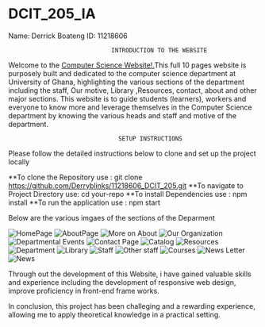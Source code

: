 # DCIT_205_IA
Name: Derrick Boateng 
ID: 11218606

                                 INTRODUCTION TO THE WEBSITE 
Welcome to the <a href="http://127.0.0.1:5500/11218606_DCIT_205/Home/index.html">Computer Science Website!.</a>This full 10 pages website is purposely built and dedicated to the computer science department at University of Ghana, highlighting the various sections of the department including the staff, Our motive, Library ,Resources, contact, about and other major sections. This website is to guide students (learners), workers and everyone to know more and leverage themselves in the Computer Science department by knowing the various heads and staff and motive of the department.

                                   SETUP INSTRUCTIONS 
Please follow the detailed instructions below to clone and set up the project locally

**To clone the Repository use : git clone https://github.com/Derryblinks/11218606_DCIT_205.git
**To navigate to Project Directory use: cd your-repo
**To install Dependencies use : npm install
**To run the application use : npm start

Below are the various imgaes of the sections of the Deparment 

![HomePage](<Screenshots/Screenshot (44).png>)
![AboutPage](<Screenshots/Screenshot (45).png>)
![More on About](<Screenshots/Screenshot (46).png>)
![Our Organization](<Screenshots/Screenshot (47).png>)
![Departmental Events](<Screenshots/Screenshot (48).png>)
![Contact Page](<Screenshots/Screenshot (49).png>)
![Catalog](<Screenshots/Screenshot (50).png>)
![Resources](<Screenshots/Screenshot (51).png>)
![Department](<Screenshots/Screenshot (52).png>)
![Library](<Screenshots/Screenshot (53).png>)
![Staff](<Screenshots/Screenshot (55).png>)
![Other staff](<Screenshots/Screenshot (56).png>)
![Courses](<Screenshots/Screenshot (57).png>)
![News Letter](<Screenshots/Screenshot (58).png>)
![News](<Screenshots/Screenshot (59).png>)

Through out the development of this Website, i have gained valuable skills and experience including the development of responsive web design, improve proficiency in front-end frame works.

In conclusion, this project has been challeging and a rewarding experience, allowing me to apply theoretical knowledge in a practical setting.